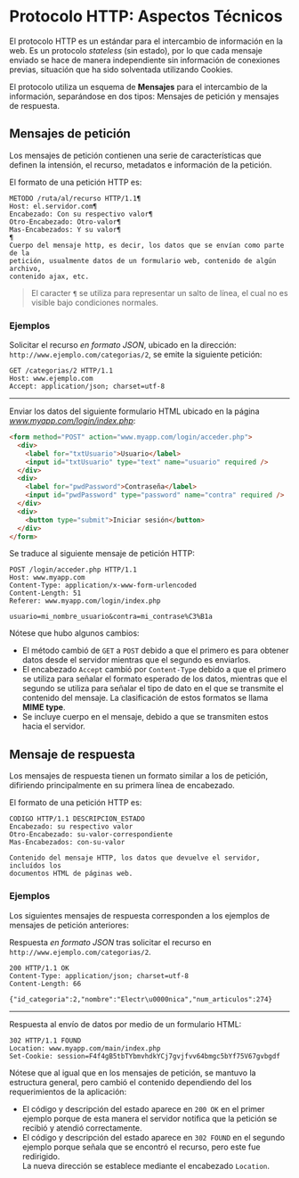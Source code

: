 Protocolo HTTP: Aspectos Técnicos
=======================================

El protocolo HTTP es un estándar para el intercambio de información en la web.
Es un protocolo *stateless* (sin estado), por lo que cada mensaje enviado se
hace de manera independiente sin información de conexiones previas, situación
que ha sido solventada utilizando Cookies.

El protocolo utiliza un esquema de **Mensajes** para el intercambio de la
información, separándose en dos tipos: Mensajes de petición y mensajes de
respuesta.

Mensajes de petición
---------------------------------------

Los mensajes de petición contienen una serie de características que
definen la intensión, el recurso, metadatos e información de la petición.

El formato de una petición HTTP es:

```
METODO /ruta/al/recurso HTTP/1.1¶
Host: el.servidor.com¶
Encabezado: Con su respectivo valor¶
Otro-Encabezado: Otro-valor¶
Mas-Encabezados: Y su valor¶
¶
Cuerpo del mensaje http, es decir, los datos que se envían como parte de la
petición, usualmente datos de un formulario web, contenido de algún archivo,
contenido ajax, etc.
```

> El caracter `¶` se utiliza para representar un salto de línea, el cual no es
> visible bajo condiciones normales.

### Ejemplos

Solicitar el recurso *en formato JSON*, ubicado en la dirección:
`http://www.ejemplo.com/categorias/2`, se emite la siguiente petición:

```http
GET /categorias/2 HTTP/1.1
Host: www.ejemplo.com
Accept: application/json; charset=utf-8

```
---
Enviar los datos del siguiente formulario HTML ubicado en la página
*www.myapp.com/login/index.php*:

```html
<form method="POST" action="www.myapp.com/login/acceder.php">
  <div>
    <label for="txtUsuario">Usuario</label>
    <input id="txtUsuario" type="text" name="usuario" required />
  </div>
  <div>
    <label for="pwdPassword">Contraseña</label>
    <input id="pwdPassword" type="password" name="contra" required />
  </div>
  <div>
    <button type="submit">Iniciar sesión</button>
  </div>
</form>
```

Se traduce al siguiente mensaje de petición HTTP:

```http
POST /login/acceder.php HTTP/1.1
Host: www.myapp.com
Content-Type: application/x-www-form-urlencoded
Content-Length: 51
Referer: www.myapp.com/login/index.php

usuario=mi_nombre_usuario&contra=mi_contrase%C3%B1a
```

Nótese que hubo algunos cambios:
- El método cambió de `GET` a `POST` debido a que el primero es para obtener
  datos desde el servidor mientras que el segundo es enviarlos.
- El encabezado `Accept` cambió por `Content-Type` debido a que el primero
  se utiliza para señalar el formato esperado de los datos, mientras que el
  segundo se utiliza para señalar el tipo de dato en el que se transmite el
  contenido del mensaje.
  La clasificación de estos formatos se llama **MIME type**.
- Se incluye cuerpo en el mensaje, debido a que se transmiten estos hacia el
  servidor.

Mensaje de respuesta
---------------------------------------

Los mensajes de respuesta tienen un formato similar a los de petición,
difiriendo principalmente en su primera línea de encabezado.

El formato de una petición HTTP es:

```
CODIGO HTTP/1.1 DESCRIPCION_ESTADO
Encabezado: su respectivo valor
Otro-Encabezado: su-valor-correspondiente
Mas-Encabezados: con-su-valor

Contenido del mensaje HTTP, los datos que devuelve el servidor, incluídos los
documentos HTML de páginas web.
```

### Ejemplos

Los siguientes mensajes de respuesta corresponden a los ejemplos de mensajes de
petición anteriores:

Respuesta *en formato JSON* tras solicitar el recurso en
`http://www.ejemplo.com/categorias/2`.

```http
200 HTTP/1.1 OK
Content-Type: application/json; charset=utf-8
Content-Length: 66

{"id_categoria":2,"nombre":"Electr\u0000nica","num_articulos":274}
```

---

Respuesta al envío de datos por medio de un formulario HTML:

```http
302 HTTP/1.1 FOUND
Location: www.myapp.com/main/index.php
Set-Cookie: session=F4f4gB5tbTYbmvhdkYCj7gvjfvv64bmgc5bYf75V67gvbgdf
```

Nótese que al igual que en los mensajes de petición, se mantuvo la estructura
general, pero cambió el contenido dependiendo del los requerimientos de la
aplicación:
- El código y descripción del estado aparece en `200 OK` en el primer ejemplo
  porque de esta manera el servidor notifica que la petición se recibió y
  atendió correctamente.
- El código y descripción del estado aparece en `302 FOUND` en el segundo
  ejemplo porque señala que se encontró el recurso, pero este fue redirigido.  
  La nueva dirección se establece mediante el encabezado `Location`.